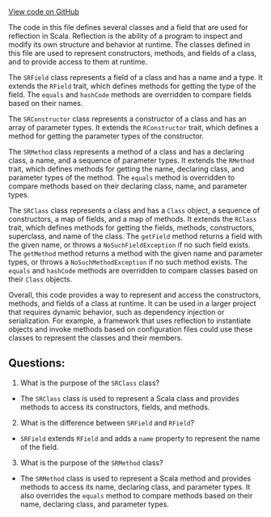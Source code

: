 [View code on GitHub](sigmastate-interpreterhttps://github.com/ScorexFoundation/sigmastate-interpreter/common/shared/src/main/scala/scalan/reflection/StaticImpl.scala)

The code in this file defines several classes and a field that are used for reflection in Scala. Reflection is the ability of a program to inspect and modify its own structure and behavior at runtime. The classes defined in this file are used to represent constructors, methods, and fields of a class, and to provide access to them at runtime.

The `SRField` class represents a field of a class and has a name and a type. It extends the `RField` trait, which defines methods for getting the type of the field. The `equals` and `hashCode` methods are overridden to compare fields based on their names.

The `SRConstructor` class represents a constructor of a class and has an array of parameter types. It extends the `RConstructor` trait, which defines a method for getting the parameter types of the constructor.

The `SRMethod` class represents a method of a class and has a declaring class, a name, and a sequence of parameter types. It extends the `RMethod` trait, which defines methods for getting the name, declaring class, and parameter types of the method. The `equals` method is overridden to compare methods based on their declaring class, name, and parameter types.

The `SRClass` class represents a class and has a `Class` object, a sequence of constructors, a map of fields, and a map of methods. It extends the `RClass` trait, which defines methods for getting the fields, methods, constructors, superclass, and name of the class. The `getField` method returns a field with the given name, or throws a `NoSuchFieldException` if no such field exists. The `getMethod` method returns a method with the given name and parameter types, or throws a `NoSuchMethodException` if no such method exists. The `equals` and `hashCode` methods are overridden to compare classes based on their `Class` objects.

Overall, this code provides a way to represent and access the constructors, methods, and fields of a class at runtime. It can be used in a larger project that requires dynamic behavior, such as dependency injection or serialization. For example, a framework that uses reflection to instantiate objects and invoke methods based on configuration files could use these classes to represent the classes and their members.
## Questions: 
 1. What is the purpose of the `SRClass` class?
- The `SRClass` class is used to represent a Scala class and provides methods to access its constructors, fields, and methods.

2. What is the difference between `SRField` and `RField`?
- `SRField` extends `RField` and adds a `name` property to represent the name of the field.

3. What is the purpose of the `SRMethod` class?
- The `SRMethod` class is used to represent a Scala method and provides methods to access its name, declaring class, and parameter types. It also overrides the `equals` method to compare methods based on their name, declaring class, and parameter types.